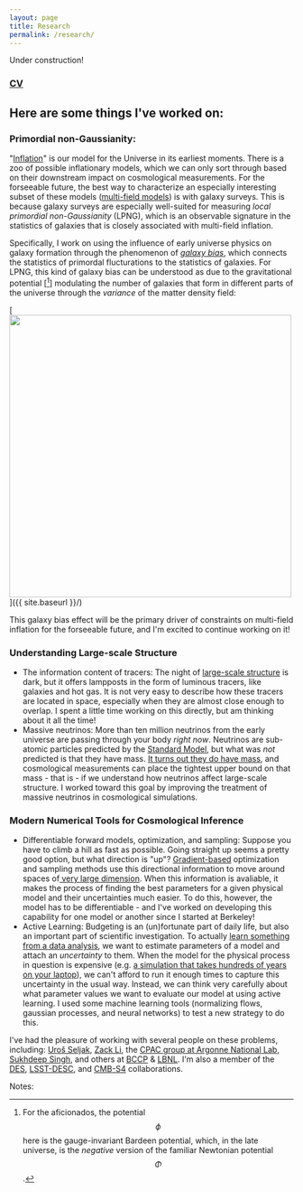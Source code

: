 ```yaml
---
layout: page
title: Research
permalink: /research/
---
```


Under construction!

### [CV]({{site.url}}/images/cv_2023.pdf)

## Here are some things I've worked on:

### Primordial non-Gaussianity:
"[Inflation](https://ned.ipac.caltech.edu/level5/Liddle/Liddle_contents.html)" is our model for the Universe in its earliest moments. There is a zoo of possible inflationary models, which we can only sort through based on their downstream impact on cosmological measurements. For the forseeable future, the best way to characterize an especially interesting subset of these models ([multi-field models](https://arxiv.org/abs/astro-ph/0702187)) is with galaxy surveys. 
This is because galaxy surveys are especially well-suited for measuring *local primordial non-Gaussianity* (LPNG), which is an observable signature in the statistics of galaxies that is closely associated with multi-field inflation.

Specifically, I work on using the influence of early universe physics on galaxy formation through the phenomenon of [*galaxy bias*](https://arxiv.org/abs/1611.09787), which connects the statistics of primordal flucturations to the statistics of galaxies. For LPNG, this kind of galaxy bias can be understood as due to the gravitational potential [[^1]] modulating the number of galaxies that form in different parts of the universe through the *variance* of the matter density field:

[<img src="{{ site.baseurl }}/images/lpng_schematic.png" alt="" style="width: 500;"/>]({{ site.baseurl }}/) 

This galaxy bias effect will be the primary driver of constraints on multi-field inflation for the forseeable future, and I'm excited to continue working on it!


### Understanding Large-scale Structure
- The information content of tracers: 
	  The night of [large-scale structure](https://newscenter.lbl.gov/wp-content/uploads/2022/01/allframe-1000mpc-960x540-1.gif) is dark, but it offers lampposts in the form of luminous tracers, like galaxies and hot gas. It is not very easy to describe how these tracers are located in space, especially when they are almost close enough to overlap. I spent a little time working on this directly, but am thinking about it all the time!
- Massive neutrinos: 
	  More than ten million neutrinos from the early universe are passing through your body *right now*. Neutrinos are sub-atomic particles predicted by the [Standard Model](https://home.cern/science/physics/standard-model), but what was *not* predicted is that they have mass. [It turns out they do have mass](https://www.nobelprize.org/prizes/physics/2015/press-release/), and cosmological measurements can place the tightest upper bound on that mass - that is - if we understand how neutrinos affect large-scale structure. I worked toward this goal by improving the treatment of massive neutrinos in cosmological simulations.


### Modern Numerical Tools for Cosmological Inference
- Differentiable forward models, optimization, and sampling: 
	  Suppose you have to climb a hill as fast as possible. Going straight up seems a pretty good option, but what direction is "up"? [Gradient-based](https://en.wikipedia.org/wiki/Gradient#/media/File:Gradient2.svg) optimization and sampling methods use this directional information to move around spaces of[ very large dimension](https://en.wikipedia.org/wiki/Curse_of_dimensionality). When this information is avaliable, it makes the process of finding the best parameters for a given physical model and their uncertainties much easier. To do this, however, the model has to be differentiable - and I've worked on developing this capability for one model or another since I started at Berkeley! 
- Active Learning: 
	  Budgeting is an (un)fortunate part of daily life, but also an important part of scientific investigation. To actually [learn something from a data analysis](https://en.wikipedia.org/wiki/Bayesian_inference), we want to estimate parameters of a model and attach an *uncertainty* to them. When the model for the physical process in question is expensive (e.g. [a simulation that takes hundreds of years on your laptop](https://www.illustris-project.org/about/#:~:text=The%20Illustris%20simulations%20were%20run,%2C%20or%20about%202%2C000%20years)), we can't afford to run it enough times to capture this uncertainty in the usual way. Instead, we can think very carefully about what parameter values we want to evaluate our model at using active learning. I used some machine learning tools (normalizing flows, gaussian processes, and neural networks) to test a new strategy to do this.

I've had the pleasure of working with several people on these problems, including: [Uroš Seljak](https://physics.berkeley.edu/people/faculty/uros-seljak), [Zack Li](https://zack.li/), the [CPAC group at Argonne National Lab](https://cpac.hep.anl.gov/), [Sukhdeep Singh](https://scholar.google.com/citations?user=ss19CkwAAAAJ&hl=en), and others at [BCCP](http://bccp.berkeley.edu/) & [LBNL](https://cosmology.lbl.gov/sem_bcg_future.html).
I'm also a member of the [DES](https://www.darkenergysurvey.org/), [LSST-DESC](https://lsstdesc.org/), and [CMB-S4](https://cmb-s4.org/) collaborations.



Notes: 	

[^1]: For the aficionados, the potential $$\phi$$ here is the gauge-invariant Bardeen potential, which, in the late universe, is the *negative* version of the familiar Newtonian potential $$\Phi$$.